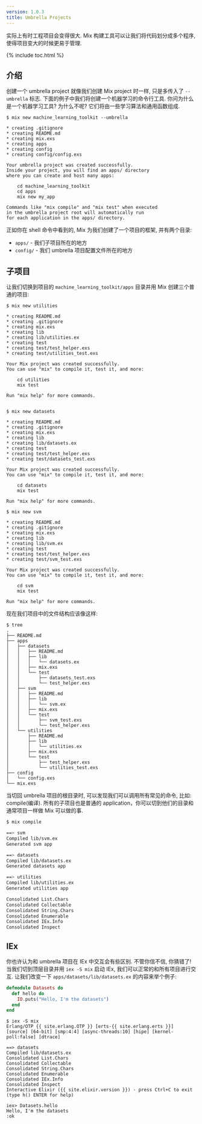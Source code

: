 ```yaml
---
version: 1.0.3
title: Umbrella Projects
---
```


实际上有时工程项目会变得很大. Mix 构建工具可以让我们将代码划分成多个程序, 使得项目变大的时候更易于管理.

{% include toc.html %}

## 介绍

创建一个 umbrella project 就像我们创建 Mix project 时一样, 只是多传入了 `--umbrella` 标志. 下面的例子中我们将创建一个机器学习的命令行工具. 你问为什么是一个机器学习工具? 为什么不呢? 它们将由一些学习算法和通用函数组成.

```shell
$ mix new machine_learning_toolkit --umbrella

* creating .gitignore
* creating README.md
* creating mix.exs
* creating apps
* creating config
* creating config/config.exs

Your umbrella project was created successfully.
Inside your project, you will find an apps/ directory
where you can create and host many apps:

    cd machine_learning_toolkit
    cd apps
    mix new my_app

Commands like "mix compile" and "mix test" when executed
in the umbrella project root will automatically run
for each application in the apps/ directory.
```

正如你在 shell 命令中看到的, Mix 为我们创建了一个项目的框架, 并有两个目录:

  - `apps/` - 我们子项目所在的地方
  - `config/` - 我们 umbrella 项目配置文件所在的地方


## 子项目

让我们切换到项目的 `machine_learning_toolkit/apps` 目录并用 Mix 创建三个普通的项目:

```shell
$ mix new utilities

* creating README.md
* creating .gitignore
* creating mix.exs
* creating lib
* creating lib/utilities.ex
* creating test
* creating test/test_helper.exs
* creating test/utilities_test.exs

Your Mix project was created successfully.
You can use "mix" to compile it, test it, and more:

    cd utilities
    mix test

Run "mix help" for more commands.


$ mix new datasets

* creating README.md
* creating .gitignore
* creating mix.exs
* creating lib
* creating lib/datasets.ex
* creating test
* creating test/test_helper.exs
* creating test/datasets_test.exs

Your Mix project was created successfully.
You can use "mix" to compile it, test it, and more:

    cd datasets
    mix test

Run "mix help" for more commands.

$ mix new svm

* creating README.md
* creating .gitignore
* creating mix.exs
* creating lib
* creating lib/svm.ex
* creating test
* creating test/test_helper.exs
* creating test/svm_test.exs

Your Mix project was created successfully.
You can use "mix" to compile it, test it, and more:

    cd svm
    mix test

Run "mix help" for more commands.
```

现在我们项目中的文件结构应该像这样:

```shell
$ tree
.
├── README.md
├── apps
│   ├── datasets
│   │   ├── README.md
│   │   ├── lib
│   │   │   └── datasets.ex
│   │   ├── mix.exs
│   │   └── test
│   │       ├── datasets_test.exs
│   │       └── test_helper.exs
│   ├── svm
│   │   ├── README.md
│   │   ├── lib
│   │   │   └── svm.ex
│   │   ├── mix.exs
│   │   └── test
│   │       ├── svm_test.exs
│   │       └── test_helper.exs
│   └── utilities
│       ├── README.md
│       ├── lib
│       │   └── utilities.ex
│       ├── mix.exs
│       └── test
│           ├── test_helper.exs
│           └── utilities_test.exs
├── config
│   └── config.exs
└── mix.exs
```

当切回 umbrella 项目的根目录时, 可以发现我们可以调用所有常见的命令, 比如: compile(编译). 所有的子项目也是普通的 application，你可以切到他们的目录和通常项目一样做 Mix 可以做的事.

```bash
$ mix compile

==> svm
Compiled lib/svm.ex
Generated svm app

==> datasets
Compiled lib/datasets.ex
Generated datasets app

==> utilities
Compiled lib/utilities.ex
Generated utilities app

Consolidated List.Chars
Consolidated Collectable
Consolidated String.Chars
Consolidated Enumerable
Consolidated IEx.Info
Consolidated Inspect
```

## IEx

你也许认为和 umbrella 项目在 IEx 中交互会有些区别. 不管你信不信, 你猜错了! 当我们切到顶层目录并用 `iex -S mix` 启动 IEx, 我们可以正常的和所有项目进行交互. 让我们改变一下 `apps/datasets/lib/datasets.ex` 的内容来举个例子:

```elixir
defmodule Datasets do
  def hello do
    IO.puts("Hello, I'm the datasets")
  end
end
```

```shell
$ iex -S mix
Erlang/OTP {{ site.erlang.OTP }} [erts-{{ site.erlang.erts }}] [source] [64-bit] [smp:4:4] [async-threads:10] [hipe] [kernel-poll:false] [dtrace]

==> datasets
Compiled lib/datasets.ex
Consolidated List.Chars
Consolidated Collectable
Consolidated String.Chars
Consolidated Enumerable
Consolidated IEx.Info
Consolidated Inspect
Interactive Elixir ({{ site.elixir.version }}) - press Ctrl+C to exit (type h() ENTER for help)

iex> Datasets.hello
Hello, I'm the datasets
:ok
```







